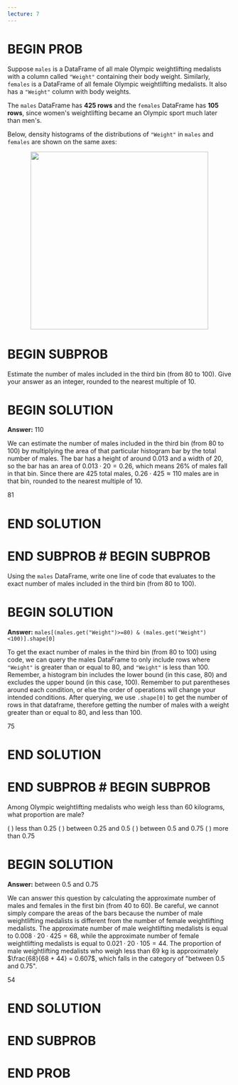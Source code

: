 ```yaml
---
lecture: 7
---
```


# BEGIN PROB

Suppose `males` is a DataFrame of all male Olympic weightlifting
medalists with a column called `"Weight"` containing their body weight.
Similarly, `females` is a DataFrame of all female Olympic weightlifting
medalists. It also has a `"Weight"` column with body weights.

The `males` DataFrame has **425 rows** and the `females` DataFrame has
**105 rows**, since women's weightlifting became an Olympic sport much
later than men's.

Below, density histograms of the distributions of `"Weight"` in `males`
and `females` are shown on the same axes:

<center><img src='../assets/images/wi24-final/density_hist.png' width=400></center>

# BEGIN SUBPROB

Estimate the number of males included in the third bin (from $80$ to
$100$). Give your answer as an integer, rounded to the nearest multiple
of $10$.

# BEGIN SOLUTION
**Answer:** 110

We can estimate the number of males included in the third bin (from 80 to 100) by multiplying the area of that particular histogram bar by the total number of males. The bar has a height of around 0.013 and a width of 20, so the bar has an area of $0.013 \cdot 20 = 0.26$, which means 26% of males fall in that bin. Since there are 425 total males, $0.26 \cdot 425 ≈ 110$ males are in that bin, rounded to the nearest multiple of 10. 

<average>81</average>

# END SOLUTION

# END SUBPROB # BEGIN SUBPROB

Using the `males` DataFrame, write one line of code that evaluates to
the exact number of males included in the third bin (from $80$ to
$100$).


# BEGIN SOLUTION
**Answer:** `males[(males.get("Weight")>=80) & (males.get("Weight")<100)].shape[0]`

To get the exact number of males in the third bin (from 80 to 100) using code, we can query the males DataFrame to only include rows where `"Weight"` is greater than or equal to 80, and `"Weight"` is less than 100. Remember, a histogram bin includes the lower bound (in this case, 80) and excludes the upper bound (in this case, 100). Remember to put parentheses around each condition, or else the order of operations will change your intended conditions. After querying, we use `.shape[0]` to get the number of rows in that dataframe, therefore getting the number of males with a weight greater than or equal to 80, and less than 100. 

<average>75</average>


# END SOLUTION

# END SUBPROB # BEGIN SUBPROB

Among Olympic weightlifting medalists who weigh less than
$60$ kilograms, what proportion are male?

( ) less than $0.25$
( ) between $0.25$ and $0.5$
( ) between $0.5$ and $0.75$
( ) more than $0.75$

# BEGIN SOLUTION
**Answer:** between $0.5$ and $0.75$

We can answer this question by calculating the approximate number of males and females in the first bin (from 40 to 60). Be careful, we cannot simply compare the areas of the bars because the number of male weightlifting medalists is different from the number of female weightlifting medalists. The approximate number of male weightlifting medalists is equal to $0.008 \cdot 20 \cdot 425 = 68$, while the approximate number of female weightlifting medalists is equal to $0.021 \cdot 20 \cdot 105 = 44$. The proportion of male weightlifting medalists who weigh less than 69 kg is approximately $\frac{68}{68 + 44} = 0.607$, which falls in the category of "between 0.5 and 0.75".

<average>54</average>

# END SOLUTION

# END SUBPROB

# END PROB